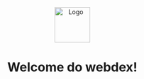 <div align="center">
  <a>
    <img src= https://github.com/IsabellaSampaio/webdex/assets/71940799/8d67b5c9-4d9d-4e4a-974c-445108fd20be) alt="Logo" width="80" height="80">
  </a>
<h1 align='center'> Welcome do webdex! </h1>
